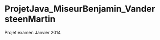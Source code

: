 ProjetJava_MiseurBenjamin_VandersteenMartin
===========================================

Projet examen Janvier 2014
